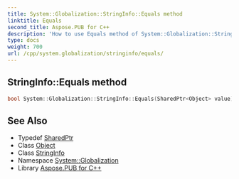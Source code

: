 ```yaml
---
title: System::Globalization::StringInfo::Equals method
linktitle: Equals
second_title: Aspose.PUB for C++
description: 'How to use Equals method of System::Globalization::StringInfo class in C++.'
type: docs
weight: 700
url: /cpp/system.globalization/stringinfo/equals/
---
```

## StringInfo::Equals method




```cpp
bool System::Globalization::StringInfo::Equals(SharedPtr<Object> value) override
```

## See Also

* Typedef [SharedPtr](../../../system/sharedptr/)
* Class [Object](../../../system/object/)
* Class [StringInfo](../)
* Namespace [System::Globalization](../../)
* Library [Aspose.PUB for C++](../../../)
